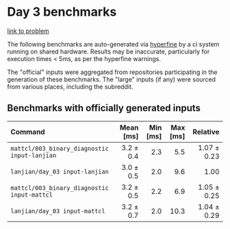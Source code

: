 # Day 3 benchmarks

[link to problem](http://adventofcode.com/2021/day/3)

The following benchmarks are auto-generated via [hyperfine](https://github.com/sharkdp/hyperfine) by a ci system running on shared hardware. Results may be inaccurate, particularly for execution times < 5ms, as per the hyperfine warnings.

The "official" inputs were aggregated from repositories participating in the generation of these benchmarks. The "large" inputs (if any) were sourced from various places, including the subreddit.

## Benchmarks with officially generated inputs
| Command | Mean [ms] | Min [ms] | Max [ms] | Relative |
|:---|---:|---:|---:|---:|
| `mattcl/003_binary_diagnostic input-lanjian` | 3.2 ± 0.4 | 2.3 | 5.5 | 1.07 ± 0.23 |
| `lanjian/day_03 input-lanjian` | 3.0 ± 0.5 | 2.0 | 9.6 | 1.00 |
| `mattcl/003_binary_diagnostic input-mattcl` | 3.2 ± 0.5 | 2.2 | 6.9 | 1.05 ± 0.25 |
| `lanjian/day_03 input-mattcl` | 3.2 ± 0.7 | 2.0 | 10.3 | 1.04 ± 0.29 |
